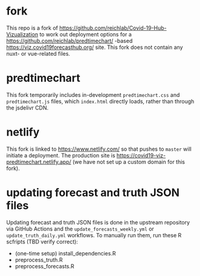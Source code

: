 # fork

This repo is a fork of https://github.com/reichlab/Covid-19-Hub-Vizualization to work out deployment options for
a https://github.com/reichlab/predtimechart/ -based https://viz.covid19forecasthub.org/ site. This fork does not contain
any nuxt- or vue-related files.

# predtimechart

This fork temporarily includes in-development `predtimechart.css` and `predtimechart.js` files, which `index.html`
directly loads, rather than through the jsdelivr CDN.

# netlify

This fork is linked to https://www.netlify.com/ so that pushes to `master` will initiate a deployment. The production
site is https://covid19-viz-predtimechart.netlify.app/ (we have not set up a custom domain for this fork).

# updating forecast and truth JSON files

Updating forecast and truth JSON files is done in the upstream repository via GitHub Actions and
the `update_forecasts_weekly.yml` or `update_truth_daily.yml` workflows. To manually run them, run these R scfripts (TBD
verify correct):

- (one-time setup) install_dependencies.R
- preprocess_truth.R
- preprocess_forecasts.R

